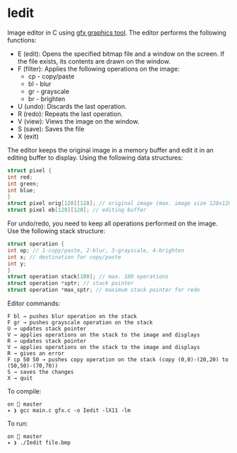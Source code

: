 # Iedit
Image editor in C using [gfx graphics tool](https://www3.nd.edu/~dthain/courses/cse20211/fall2013/gfx/). 
The editor performs the following functions:
- E (edit): Opens the specified bitmap file and a window on the screen. If the file exists, its contents are drawn on the window.
- F (filter): Applies the following operations on the image:
    * cp - copy/paste
    * bl - blur
    * gr - grayscale
    * br - brighten
- U (undo): Discards the last operation.
- R (redo): Repeats the last operation.
- V (view): Views the image on the window.
- S (save): Saves the file
- X (exit)

The editor keeps the original image in a memory buffer and edit it in an editing buffer to display. Using the following data structures:
```c
struct pixel {
int red;
int green;
int blue;
}
struct pixel orig[128][128]; // original image (max. image size 128x128)
struct pixel eb[128][128]; // editing buffer
```
For undo/redo, you need to keep all operations performed on the image. Use the following stack structure:
 ```c
struct operation {
int op; // 1-copy/paste, 2-blur, 3-grayscale, 4-brighten
int x; // destination for copy/paste
int y;
}
struct operation stack[100]; // max. 100 operations
struct operation *sptr; // stack pointer
struct operation *max_sptr; // maximum stack pointer for redo
```
Editor commands:
```text
F bl → pushes blur operation on the stack
F gr → pushes grayscale operation on the stack
U → updates stack pointer
V → applies operations on the stack to the image and displays
R → updates stack pointer
V → applies operations on the stack to the image and displays
R → gives an error
F cp 50 50 → pushes copy operation on the stack (copy (0,0)-(20,20) to (50,50)-(70,70))
S → saves the changes
X → quit
```
To compile:
```shell
on 🌱 master
✦ ❯ gcc main.c gfx.c -o Iedit -lX11 -lm
```
To run:
```shell
on 🌱 master
✦ ❯ ./Iedit file.bmp
```
